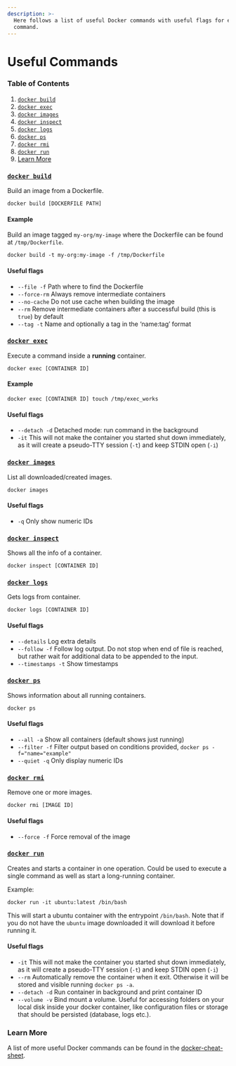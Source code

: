```yaml
---
description: >-
  Here follows a list of useful Docker commands with useful flags for each
  command.
---
```


# Useful Commands

### Table of Contents

1. [`docker build`](https://github.com/gbalbuena/mac-setup/blob/master/Docker/UsefulCommands.md#docker-build)
2. [`docker exec`](https://github.com/gbalbuena/mac-setup/blob/master/Docker/UsefulCommands.md#docker-exec)
3. [`docker images`](https://github.com/gbalbuena/mac-setup/blob/master/Docker/UsefulCommands.md#docker-images)
4. [`docker inspect`](https://github.com/gbalbuena/mac-setup/blob/master/Docker/UsefulCommands.md#docker-inspect)
5. [`docker logs`](https://github.com/gbalbuena/mac-setup/blob/master/Docker/UsefulCommands.md#docker-logs)
6. [`docker ps`](https://github.com/gbalbuena/mac-setup/blob/master/Docker/UsefulCommands.md#docker-ps)
7. [`docker rmi`](https://github.com/gbalbuena/mac-setup/blob/master/Docker/UsefulCommands.md#docker-rmi)
8. [`docker run`](https://github.com/gbalbuena/mac-setup/blob/master/Docker/UsefulCommands.md#docker-run)
9. [Learn More](https://github.com/gbalbuena/mac-setup/blob/master/Docker/UsefulCommands.md#learn-more)

### [`docker build`](https://docs.docker.com/engine/reference/commandline/build/)

Build an image from a Dockerfile.

```text
docker build [DOCKERFILE PATH]
```

#### Example

Build an image tagged `my-org/my-image` where the Dockerfile can be found at `/tmp/Dockerfile`.

```text
docker build -t my-org:my-image -f /tmp/Dockerfile
```

#### Useful flags

* `--file -f` Path where to find the Dockerfile
* `--force-rm` Always remove intermediate containers
* `--no-cache` Do not use cache when building the image
* `--rm` Remove intermediate containers after a successful build \(this is `true`\) by default
* `--tag -t` Name and optionally a tag in the ‘name:tag’ format

### [`docker exec`](https://docs.docker.com/engine/reference/commandline/exec/)

Execute a command inside a **running** container.

```text
docker exec [CONTAINER ID]
```

#### Example

```text
docker exec [CONTAINER ID] touch /tmp/exec_works
```

#### Useful flags

* `--detach -d` Detached mode: run command in the background
* `-it` This will not make the container you started shut down immediately, as it will create a pseudo-TTY session \(`-t`\) and keep STDIN open \(`-i`\)

### [`docker images`](https://docs.docker.com/engine/reference/commandline/images/)

List all downloaded/created images.

```text
docker images
```

#### Useful flags

* `-q` Only show numeric IDs

### [`docker inspect`](https://docs.docker.com/engine/reference/commandline/inspect)

Shows all the info of a container.

```text
docker inspect [CONTAINER ID]
```

### [`docker logs`](https://docs.docker.com/engine/reference/commandline/logs/)

Gets logs from container.

```text
docker logs [CONTAINER ID]
```

#### Useful flags

* `--details` Log extra details
* `--follow -f` Follow log output. Do not stop when end of file is reached, but rather wait for additional data to be appended to the input.
* `--timestamps -t` Show timestamps

### [`docker ps`](https://docs.docker.com/engine/reference/commandline/ps/)

Shows information about all running containers.

```text
docker ps
```

#### Useful flags

* `--all -a` Show all containers \(default shows just running\)
* `--filter -f` Filter output based on conditions provided, `docker ps -f="name="example"`
* `--quiet -q` Only display numeric IDs

### [`docker rmi`](https://docs.docker.com/engine/reference/commandline/rmi/)

Remove one or more images.

```text
docker rmi [IMAGE ID]
```

#### Useful flags

* `--force -f` Force removal of the image

### [`docker run`](https://docs.docker.com/engine/reference/commandline/run/)

Creates and starts a container in one operation. Could be used to execute a single command as well as start a long-running container.

Example:

```text
docker run -it ubuntu:latest /bin/bash
```

This will start a ubuntu container with the entrypoint `/bin/bash`. Note that if you do not have the `ubuntu` image downloaded it will download it before running it.

#### Useful flags

* `-it` This will not make the container you started shut down immediately, as it will create a pseudo-TTY session \(`-t`\) and keep STDIN open \(`-i`\)
* `--rm` Automatically remove the container when it exit. Otherwise it will be stored and visible running `docker ps -a`.
* `--detach -d` Run container in background and print container ID
* `--volume -v` Bind mount a volume. Useful for accessing folders on your local disk inside your docker container, like configuration files or storage that should be persisted \(database, logs etc.\).

### Learn More

A list of more useful Docker commands can be found in the [docker-cheat-sheet](https://github.com/wsargent/docker-cheat-sheet).

